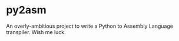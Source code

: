 # py2asm
An overly-ambitious project to write a Python to Assembly Language transpiler. Wish me luck.
